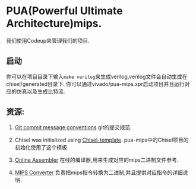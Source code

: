 # PUA(Powerful Ultimate Architecture)mips.

我们使用Codeup来管理我们的项目.

## 启动
你可以在项目目录下输入`make verilog`来生成verilog,verilog文件会自动生成在chisel/generated目录下.
你可以通过vivado/pua-mips.xpr启动项目并且运行对应的仿真以及生成比特流.

## 资源:

1. [Git commit message conventions](https://gitee.com/help/articles/4231#article-header0)
git的提交规范.

2. Chisel was initialized using [Chisel-template](https://github.com/freechipsproject/chisel-template).
pua-mips中的Chisel项目的初始化使用了这个模板.

3. [Online Assembler](https://godbolt.org/) 
在线的编译器,用来生成对应的mips二进制文件参考.

4. [MIPS Converter](https://www.eg.bucknell.edu/~csci320/mips_web/)
负责把mips指令转换为二进制,并且提供对应指令的详细说明.